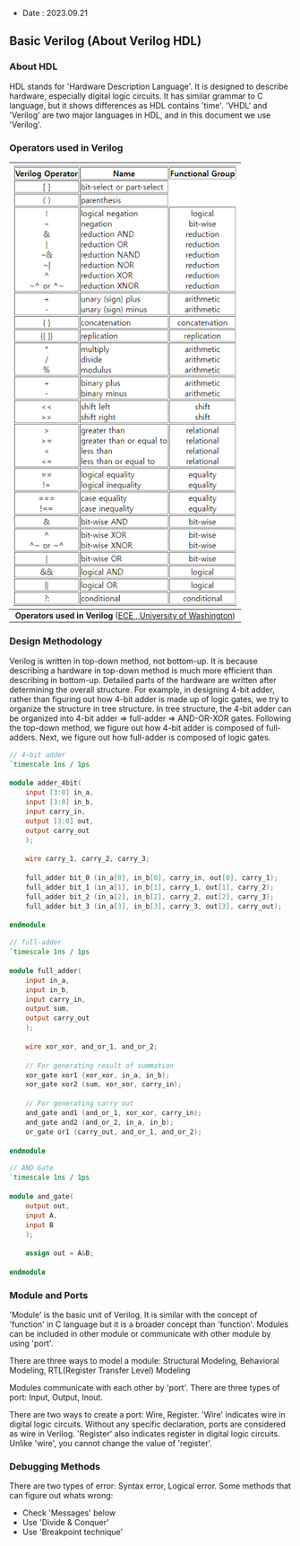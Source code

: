 * Date : 2023.09.21

## Basic Verilog (About Verilog HDL)

### About HDL

HDL stands for 'Hardware Description Language'. It is designed to describe hardware, especially digital logic circuits. 
It has similar grammar to C language, but it shows differences as HDL contains 'time'. 'VHDL' and 'Verilog' are two major
languages in HDL, and in this document we use 'Verilog'. 

### Operators used in Verilog

<div align="center">

|<img src="https://github.com/wani-ham/Today-I-Learned/blob/main/FPGA/img/verilog_operators.png" alt="Operators used in Verilog" width="400"/>|
|:-:|
|**Operators used in Verilog** ([ECE , University of Washington](https://class.ece.uw.edu/cadta/verilog/))|

</div>


### Design Methodology

Verilog is written in top-down method, not bottom-up. It is because describing a hardware in top-down method is much more efficient than describing in bottom-up. 
Detailed parts of the hardware are written after determining the overall structure. For example, in designing 4-bit adder, rather than figuring out how 4-bit adder 
is made up of logic gates, we try to organize the structure in tree structure. In tree structure, the 4-bit adder can be organized into 4-bit adder => full-adder => AND-OR-XOR gates. 
Following the top-down method, we figure out how 4-bit adder is composed of full-adders. Next, we figure out how full-adder is composed of logic gates. 

```verilog
// 4-bit adder
`timescale 1ns / 1ps

module adder_4bit(
    input [3:0] in_a,
    input [3:0] in_b,
    input carry_in,
    output [3:0] out,
    output carry_out
    );
    
    wire carry_1, carry_2, carry_3;
    
    full_adder bit_0 (in_a[0], in_b[0], carry_in, out[0], carry_1);
    full_adder bit_1 (in_a[1], in_b[1], carry_1, out[1], carry_2);
    full_adder bit_2 (in_a[2], in_b[2], carry_2, out[2], carry_3);
    full_adder bit_3 (in_a[3], in_b[3], carry_3, out[3], carry_out);
    
endmodule
```

```verilog
// full-adder
`timescale 1ns / 1ps

module full_adder(
    input in_a,
    input in_b,
    input carry_in,
    output sum,
    output carry_out
    );
    
    wire xor_xor, and_or_1, and_or_2;
    
    // For generating result of summation
    xor_gate xor1 (xor_xor, in_a, in_b);
    xor_gate xor2 (sum, xor_xor, carry_in);
    
    // For generating carry out
    and_gate and1 (and_or_1, xor_xor, carry_in);
    and_gate and2 (and_or_2, in_a, in_b);
    or_gate or1 (carry_out, and_or_1, and_or_2);
    
endmodule
```

```verilog
// AND Gate
`timescale 1ns / 1ps

module and_gate(
    output out,
    input A,
    input B
    );

    assign out = A&B;

endmodule  
```

### Module and Ports
'Module' is the basic unit of Verilog. It is similar with the concept of 'function' in C language but it is a broader concept than 'function'.
Modules can be included in other module or communicate with other module by using 'port'.

There are three ways to model a module: Structural Modeling, Behavioral Modeling, RTL(Register Transfer Level) Modeling

Modules communicate with each other by 'port'. There are three types of port: Input, Output, Inout.

There are two ways to create a port: Wire, Register. 'Wire' indicates wire in digital logic circuits. 
Without any specific declaration, ports are considered as wire in Verilog. 'Register' also indicates register in digital logic circuits. Unlike 'wire', you cannot change the value of 'register'.


### Debugging Methods
There are two types of error: Syntax error, Logical error. Some methods that can figure out whats wrong:
* Check 'Messages' below
* Use 'Divide & Conquer'
* Use 'Breakpoint technique'
